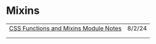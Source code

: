 # Mixins

|                                                                                                                      |        |
| -------------------------------------------------------------------------------------------------------------------- | ------ |
| [CSS Functions and Mixins Module Notes](https://app.daily.dev/posts/css-functions-and-mixins-module-notes-4zbfghbiv) | 8/2/24 |
|                                                                                                                      |        |
|                                                                                                                      |        |
